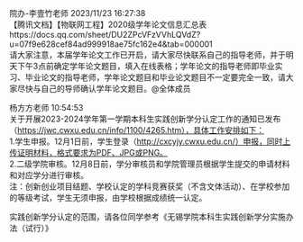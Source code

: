 院办-李壹竹老师 2023/11/23 16:27:38  
【腾讯文档】【物联网工程】2020级学年论文信息汇总表https://docs.qq.com/sheet/DU2ZPcVFzVVhLQVdZ?u=07f9e628cef84ad999918ae75fc162e4&tab=000001  
请大家注意，本届学年论文工作已开启，请大家尽快联系自己的指导老师，并于明天下午3点前确定学年论文题目，填入在线表格；学年论文的指导老师即毕业实习、毕业论文的指导老师，学年论文题目和毕业论文题目不一定要完全一致，请大家尽快与自己的导师确认学年论文题目。@全体成员

杨方方老师 10:54:53  
关于开展2023-2024学年第一学期本科生实践创新学分认定工作的通知已发布（https://jwc.cwxu.edu.cn/info/1100/4265.htm），具体工作安排如下：  
1.学生申报。12月1日前，学生登录（http://cxcyjy.cwxu.edu.cn/）申报，同时上传证明材料，格式要求为PDF、JPG或PNG。  
2.二级学院审核。12月8日前，学分审核员和学院管理员根据学生提交的申请材料和对应学分进行审核。  
注：创新创业项目结题、学校认定的学科竞赛获奖（不含文体活动）、在学校参加的等级考试，学生无须申报，由学校根据成绩统一认定。  
  
实践创新学分认定的范围，请各位同学参考《无锡学院本科生实践创新学分实施办法（试行）》

